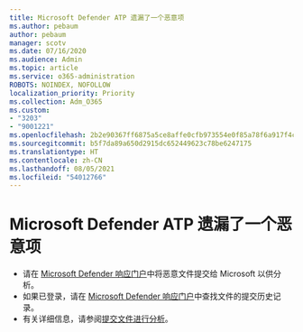 ```yaml
---
title: Microsoft Defender ATP 遗漏了一个恶意项
ms.author: pebaum
author: pebaum
manager: scotv
ms.date: 07/16/2020
ms.audience: Admin
ms.topic: article
ms.service: o365-administration
ROBOTS: NOINDEX, NOFOLLOW
localization_priority: Priority
ms.collection: Adm_O365
ms.custom:
- "3203"
- "9001221"
ms.openlocfilehash: 2b2e90367ff6875a5ce8affe0cfb973554e0f85a78f6a917f4c520640018ac93
ms.sourcegitcommit: b5f7da89a650d2915dc652449623c78be6247175
ms.translationtype: HT
ms.contentlocale: zh-CN
ms.lasthandoff: 08/05/2021
ms.locfileid: "54012766"
---
```

# <a name="microsoft-defender-atp-missed-a-malicious-item"></a>Microsoft Defender ATP 遗漏了一个恶意项

- 请在 [Microsoft Defender 响应门户](https://www.microsoft.com/wdsi/filesubmission/)中将恶意文件提交给 Microsoft 以供分析。 
- 如果已登录，请在 [Microsoft Defender 响应门户](https://www.microsoft.com/wdsi/submissionhistory)中查找文件的提交历史记录。
- 有关详细信息，请参阅[提交文件进行分析](/windows/security/threat-protection/intelligence/submission-guide)。